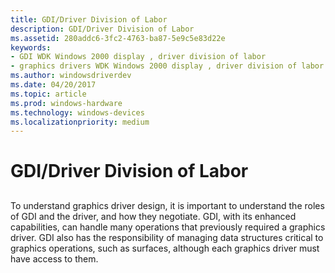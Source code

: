 ```yaml
---
title: GDI/Driver Division of Labor
description: GDI/Driver Division of Labor
ms.assetid: 280addc6-3fc2-4763-ba87-5e9c5e83d22e
keywords:
- GDI WDK Windows 2000 display , driver division of labor
- graphics drivers WDK Windows 2000 display , driver division of labor
ms.author: windowsdriverdev
ms.date: 04/20/2017
ms.topic: article
ms.prod: windows-hardware
ms.technology: windows-devices
ms.localizationpriority: medium
---
```


# GDI/Driver Division of Labor


## <span id="ddk_gdi_2f_driver_division_of_labor_gg"></span><span id="DDK_GDI_2F_DRIVER_DIVISION_OF_LABOR_GG"></span>


To understand graphics driver design, it is important to understand the roles of GDI and the driver, and how they negotiate. GDI, with its enhanced capabilities, can handle many operations that previously required a graphics driver. GDI also has the responsibility of managing data structures critical to graphics operations, such as surfaces, although each graphics driver must have access to them.

 

 





